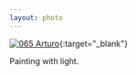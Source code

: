 ```yaml
---
layout: photo
---
```


[![065 Arturo](https://c1.staticflickr.com/1/639/21131242686_87216ca794_c.jpg)](https://www.flickr.com/photos/131440297@N08/21131242686/){:target="_blank"}

Painting with light.
